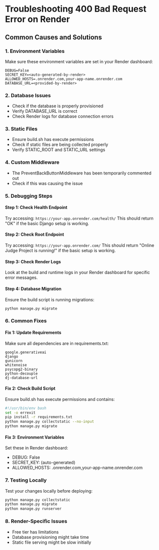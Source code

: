 # Troubleshooting 400 Bad Request Error on Render

## Common Causes and Solutions

### 1. Environment Variables
Make sure these environment variables are set in your Render dashboard:

```
DEBUG=False
SECRET_KEY=<auto-generated-by-render>
ALLOWED_HOSTS=.onrender.com,your-app-name.onrender.com
DATABASE_URL=<provided-by-render>
```

### 2. Database Issues
- Check if the database is properly provisioned
- Verify DATABASE_URL is correct
- Check Render logs for database connection errors

### 3. Static Files
- Ensure build.sh has execute permissions
- Check if static files are being collected properly
- Verify STATIC_ROOT and STATIC_URL settings

### 4. Custom Middleware
- The PreventBackButtonMiddleware has been temporarily commented out
- Check if this was causing the issue

### 5. Debugging Steps

#### Step 1: Check Health Endpoint
Try accessing: `https://your-app.onrender.com/health/`
This should return "OK" if the basic Django setup is working.

#### Step 2: Check Root Endpoint
Try accessing: `https://your-app.onrender.com/`
This should return "Online Judge Project is running!" if the basic setup is working.

#### Step 3: Check Render Logs
Look at the build and runtime logs in your Render dashboard for specific error messages.

#### Step 4: Database Migration
Ensure the build script is running migrations:
```bash
python manage.py migrate
```

### 6. Common Fixes

#### Fix 1: Update Requirements
Make sure all dependencies are in requirements.txt:
```
google.generativeai
django
gunicorn
whitenoise
psycopg2-binary
python-decouple
dj-database-url
```

#### Fix 2: Check Build Script
Ensure build.sh has execute permissions and contains:
```bash
#!/usr/bin/env bash
set -o errexit
pip install -r requirements.txt
python manage.py collectstatic --no-input
python manage.py migrate
```

#### Fix 3: Environment Variables
Set these in Render dashboard:
- DEBUG: False
- SECRET_KEY: (auto-generated)
- ALLOWED_HOSTS: .onrender.com,your-app-name.onrender.com

### 7. Testing Locally
Test your changes locally before deploying:
```bash
python manage.py collectstatic
python manage.py migrate
python manage.py runserver
```

### 8. Render-Specific Issues
- Free tier has limitations
- Database provisioning might take time
- Static file serving might be slow initially
